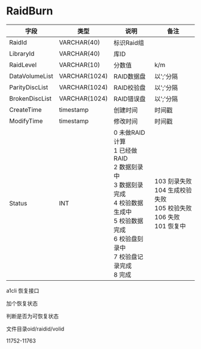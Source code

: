 ### 

# RaidBurn

| 字段           | 类型          | 说明                                                         | 备注                                                         |
| -------------- | ------------- | ------------------------------------------------------------ | ------------------------------------------------------------ |
| RaidId         | VARCHAR(40)   | 标识Raid组                                                   |                                                              |
| LibraryId      | VARCHAR(40)   | 库ID                                                         |                                                              |
| RaidLevel      | VARCHAR(10)   | 分数值                                                       | k/m                                                          |
| DataVolumeList | VARCHAR(1024) | RAID数据盘                                                   | 以';'分隔                                                    |
| ParityDiscList | VARCHAR(1024) | RAID校验盘                                                   | 以';'分隔                                                    |
| BrokenDiscList | VARCHAR(1024) | RAID错误盘                                                   | 以';'分隔                                                    |
| CreateTime     | timestamp     | 创建时间                                                     | 时间戳                                                       |
| ModifyTime     | timestamp     | 修改时间                                                     | 时间戳                                                       |
| Status         | INT           | 0 未做RAID计算 <br>1 已经做RAID<br>2 数据刻录中 <br>3 数据刻录完成<br>4 校验数据生成中<br>5 校验数据完成<br>6 校验盘刻录中<br>7 校验盘记录完成<br>8 完成 | 103 刻录失败<br>104 生成校验失败<br>105 校验失败<br>106 失败<br>101 恢复中 |

a1cli 恢复接口

加个恢复状态

判断是否为可恢复状态

文件目录oid/raidid/volid

11752-11763